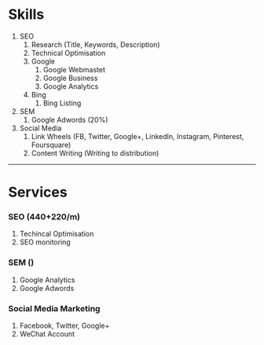 # Skills

1. SEO
    1. Research (Title, Keywords, Description)
    1. Technical Optimisation
    1. Google
        1. Google Webmastet
        1. Google Business
        1. Google Analytics
    1. Bing
        1. Bing Listing
1. SEM
    1. Google Adwords (20%)
1. Social Media
    1. Link Wheels (FB, Twitter, Google+, LinkedIn, Instagram, Pinterest, Foursquare)
    1. Content Writing (Writing to distribution)

---

# Services


### SEO (440+220/m)
1. Techincal Optimisation
1. SEO monitoring

### SEM ()
1. Google Analytics
1. Google Adwords

### Social Media Marketing
1. Facebook, Twitter, Google+
1. WeChat Account